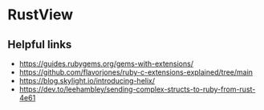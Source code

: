 # RustView

## Helpful links
- https://guides.rubygems.org/gems-with-extensions/
- https://github.com/flavorjones/ruby-c-extensions-explained/tree/main
- https://blog.skylight.io/introducing-helix/
- https://dev.to/leehambley/sending-complex-structs-to-ruby-from-rust-4e61

